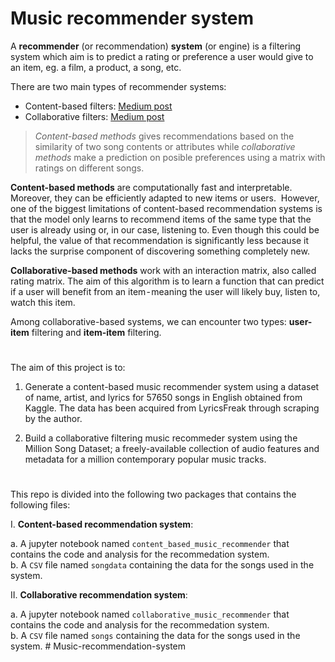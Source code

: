 # Music recommender system

A **recommender** (or recommendation) **system** (or engine) is a filtering system which aim is to predict a rating or preference a user would give to an item, eg. a film, a product, a song, etc.
  
There are two main types of recommender systems:

- Content-based filters: [Medium post](https://medium.com/@meinzaugarat/the-abc-of-building-a-music-recommender-system-part-i-230e99da9cad)
- Collaborative filters: [Medium post](https://medium.com/@meinzaugarat/the-abc-of-building-a-music-recommender-system-part-ii-65ec3900d19f)

> *Content-based methods* gives recommendations based on the similarity of two song contents or attributes while 
> *collaborative methods* make a prediction on posible preferences using a matrix with ratings on different songs.

**Content-based methods** are computationally fast and interpretable. Moreover, they can be efficiently adapted to new items or users. 
However, one of the biggest limitations of content-based recommendation systems is that the model only learns to recommend items of the same type that the user is already using or, in our case, listening to. Even though this could be helpful, the value of that recommendation is significantly less because it lacks the surprise component of discovering something completely new.

**Collaborative-based methods** work with an interaction matrix, also called rating matrix. The aim of this algorithm is to learn a function that can predict if a user will benefit from an item - meaning the user will likely buy, listen to, watch this item.

Among collaborative-based systems, we can encounter two types: **user-item** filtering and **item-item** filtering. 

#

The aim of this project is to:

1) Generate a content-based music recommender system using a dataset of name, artist, and lyrics for 57650 songs in English obtained from Kaggle. The data has been acquired from LyricsFreak through scraping by the author.

2) Build a collaborative filtering music recommeder system using the Million Song Dataset; a freely-available collection of audio features and metadata for a million contemporary popular music tracks.

#

This repo is divided into the following two packages that contains the following files:  
  
I. **Content-based recommendation system**:  
   
  a. A jupyter notebook named `content_based_music_recommender` that contains the code and analysis for the recommedation system.  
  b. A `CSV` file named `songdata` containing the data for the songs used in the system.

II. **Collaborative recommendation system**: 
 
  a. A jupyter notebook named `collaborative_music_recommender` that contains the code and analysis for the recommedation system.  
  b. A `CSV` file named `songs` containing the data for the songs used in the system.
#   M u s i c - r e c o m m e n d a t i o n - s y s t e m  
 
